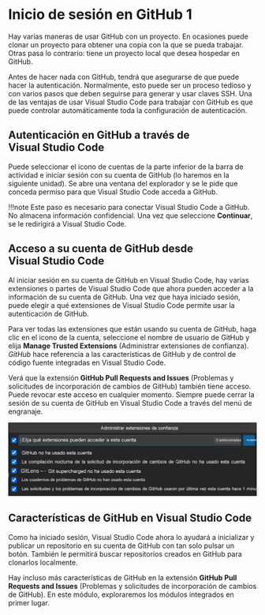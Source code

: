 # Inicio de sesión en GitHub 1

Hay varias maneras de usar GitHub con un proyecto. En ocasiones puede clonar un proyecto para obtener una copia con la que se pueda trabajar. Otras pasa lo contrario: tiene un proyecto local que desea hospedar en GitHub.

Antes de hacer nada con GitHub, tendrá que asegurarse de que puede hacer la autenticación. Normalmente, esto puede ser un proceso tedioso y con varios pasos que deben seguirse para generar y usar claves SSH. Una de las ventajas de usar Visual Studio Code para trabajar con GitHub es que puede controlar automáticamente toda la configuración de autenticación.

## Autenticación en GitHub a través de Visual Studio Code

Puede seleccionar el icono de cuentas de la parte inferior de la barra de actividad e iniciar sesión con su cuenta de GitHub (lo haremos en la siguiente unidad). Se abre una ventana del explorador y se le pide que conceda permiso para que Visual Studio Code acceda a GitHub.

!!!note 
    Este paso es necesario para conectar Visual Studio Code a GitHub. No almacena información confidencial. Una vez que seleccione **Continuar**, se le redirigirá a Visual Studio Code.

## Acceso a su cuenta de GitHub desde Visual Studio Code

Al iniciar sesión en su cuenta de GitHub en Visual Studio Code, hay varias extensiones o partes de Visual Studio Code que ahora pueden acceder a la información de su cuenta de GitHub. Una vez que haya iniciado sesión, puede elegir a qué extensiones de Visual Studio Code permite usar la autenticación de GitHub.

Para ver todas las extensiones que están usando su cuenta de GitHub, haga clic en el icono de la cuenta, seleccione el nombre de usuario de GitHub y elija **Manage Trusted Extensions** (Administrar extensiones de confianza). _GitHub_ hace referencia a las características de GitHub y de control de código fuente integradas en Visual Studio Code.

Verá que la extensión **GitHub Pull Requests and Issues** (Problemas y solicitudes de incorporación de cambios de GitHub) también tiene acceso. Puede revocar este acceso en cualquier momento. Siempre puede cerrar la sesión de su cuenta de GitHub en Visual Studio Code a través del menú de engranaje.

![The account menu in Visual Studio Code, showing the Manage Trusted Extensions option with many extensions enabled.](img/3-trusted-extensions.png)

## Características de GitHub en Visual Studio Code

Como ha iniciado sesión, Visual Studio Code ahora lo ayudará a inicializar y publicar un repositorio en su cuenta de GitHub con tan solo pulsar un botón. También le permitirá buscar repositorios creados en GitHub para clonarlos localmente.

Hay incluso más características de GitHub en la extensión **GitHub Pull Requests and Issues** (Problemas y solicitudes de incorporación de cambios de GitHub). En este módulo, exploraremos los módulos integrados en primer lugar.